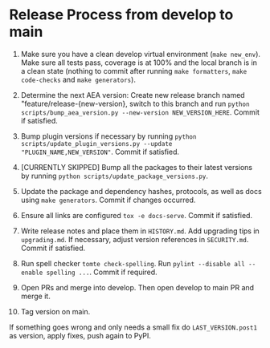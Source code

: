 
# Release Process from develop to main

1. Make sure you have a clean develop virtual environment (`make new_env`). Make sure all tests pass, coverage is at 100% and the local branch is in a clean state (nothing to commit after running `make formatters`, `make code-checks` and `make generators`).

2. Determine the next AEA version: Create new release branch named "feature/release-{new-version}, switch to this branch and run `python scripts/bump_aea_version.py --new-version NEW_VERSION_HERE`. Commit if satisfied.

3. Bump plugin versions if necessary by running `python scripts/update_plugin_versions.py --update "PLUGIN_NAME,NEW_VERSION"`. Commit if satisfied.

4. [CURRENTLY SKIPPED] Bump all the packages to their latest versions by running `python scripts/update_package_versions.py`.

5. Update the package and dependency hashes, protocols, as well as docs using `make generators`. Commit if changes occurred.

6. Ensure all links are configured `tox -e docs-serve`. Commit if satisfied.

7. Write release notes and place them in `HISTORY.md`. Add upgrading tips in `upgrading.md`. If necessary, adjust version references in `SECURITY.md`. Commit if satisfied.

8. Run spell checker `tomte check-spelling`. Run `pylint --disable all --enable spelling ...`. Commit if required.

9. Open PRs and merge into develop. Then open develop to main PR and merge it.

10. Tag version on main.


If something goes wrong and only needs a small fix do `LAST_VERSION.post1` as version, apply fixes, push again to PyPI.
